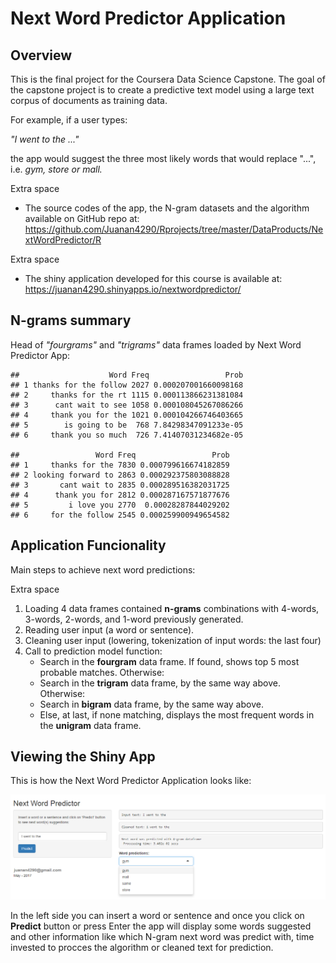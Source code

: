 Next Word Predictor Application
===============================

Overview
--------

This is the final project for the Coursera Data Science Capstone. The goal of the capstone project is to create a predictive text model using a large text corpus of documents as training data.

For example, if a user types:

*"I went to the ..."*

the app would suggest the three most likely words that would replace "...", i.e. *gym, store or mall.*

Extra space

-   The source codes of the app, the N-gram datasets and the algorithm available on GitHub repo at: <https://github.com/Juanan4290/Rprojects/tree/master/DataProducts/NextWordPredictor/R>

Extra space

-   The shiny application developed for this course is available at: <https://juanan4290.shinyapps.io/nextwordpredictor/>

N-grams summary
---------------

Head of *"fourgrams"* and *"trigrams"* data frames loaded by Next Word Predictor App:

    ##                    Word Freq                 Prob
    ## 1 thanks for the follow 2027 0.000207001660098168
    ## 2     thanks for the rt 1115 0.000113866231381084
    ## 3      cant wait to see 1058 0.000108045267086266
    ## 4     thank you for the 1021 0.000104266746403665
    ## 5        is going to be  768 7.84298347091233e-05
    ## 6     thank you so much  726 7.41407031234682e-05

    ##                 Word Freq                 Prob
    ## 1     thanks for the 7830 0.000799616674182859
    ## 2 looking forward to 2863 0.000292375803088828
    ## 3       cant wait to 2835 0.000289516382031725
    ## 4      thank you for 2812 0.000287167571877676
    ## 5         i love you 2770  0.00028287844029202
    ## 6     for the follow 2545 0.000259900949654582

Application Funcionality
------------------------

Main steps to achieve next word predictions:

Extra space

1.  Loading 4 data frames contained **n-grams** combinations with 4-words, 3-words, 2-words, and 1-word previously generated.
2.  Reading user input (a word or sentence).
3.  Cleaning user input (lowering, tokenization of input words: the last four)
4.  Call to prediction model function:
    -   Search in the **fourgram** data frame. If found, shows top 5 most probable matches. Otherwise:
    -   Search in the **trigram** data frame, by the same way above. Otherwise:
    -   Search in **bigram** data frame, by the same way above.
    -   Else, at last, if none matching, displays the most frequent words in the **unigram** data frame.

Viewing the Shiny App
---------------------

This is how the Next Word Predictor Application looks like:

![](figure/image.png)

In the left side you can insert a word or sentence and once you click on **Predict** button or press Enter the app will display some words suggested and other information like which N-gram next word was predict with, time invested to procces the algorithm or cleaned text for prediction.
